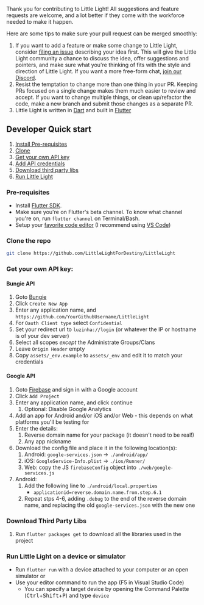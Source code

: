 Thank you for contributing to Little Light! All suggestions and feature requests are welcome, and a lot better if they come with the workforce needed to make it happen.

Here are some tips to make sure your pull request can be merged smoothly:

1. If you want to add a feature or make some change to Little Light, consider [filing an issue](https://github.com/DestinyItemManager/DIM/issues/new) describing your idea first. This will give the Little Light community a chance to discuss the idea, offer suggestions and pointers, and make sure what you're thinking of fits with the style and direction of Little Light. If you want a more free-form chat, [join our Discord](https://discord.gg/dTKhBD).
2. Resist the temptation to change more than one thing in your PR. Keeping PRs focused on a single change makes them much easier to review and accept. If you want to change multiple things, or clean up/refactor the code, make a new branch and submit those changes as a separate PR.
3. Little Light is written in [Dart](https://www.dartlang.org/) and built in [Flutter](https://www.flutter.io)

## Developer Quick start
<!-- no toc  -->
1. [Install Pre-requisites](#pre-requisites)
2. [Clone](#clone-the-repo)
3. [Get your own API key](#get-your-own-api-key)
4. [Add API credentials](#add-api-credentials)
5. [Download third party libs](#download-third-party-libs)
6. [Run Little Light](#run-little-light-on-a-device-or-simulator)


### Pre-requisites
* Install [Flutter SDK](https://flutter.dev/docs/get-started/install).
* Make sure you're on Flutter's beta channel. To know what channel you're on, run ```flutter channel``` on Terminal/Bash.
* Setup your [favorite code editor](https://flutter.dev/docs/get-started/editor) (I recommend using [VS Code](https://code.visualstudio.com/))

### Clone the repo
```bash
git clone https://github.com/LittleLightForDestiny/LittleLight
```

### Get your own API key:

#### Bungie API
1. Goto [Bungie](https://www.bungie.net/en/Application)
2. Click `Create New App`
3. Enter any application name, and `https://github.com/YourGithubUsername/LittleLight`
4. For `Oauth Client type` select `Confidential`
5. Set your redirect url to `luzinha://login` (or whatever the IP or hostname is of your dev server)
6. Select all scopes _except_ the Administrate Groups/Clans
7. Leave `Origin Header` empty
8. Copy `assets/_env.example` to `assets/_env` and edit it to match your credentials

#### Google API
1. Goto [Firebase](https://console.firebase.google.com/u/0/) and sign in with a Google account
2. Click `Add Project`
3. Enter any application name, and click continue
   1. Optional: Disable Google Analytics
4. Add an app for Android and/or iOS and/or Web - this depends on what platforms you'll be testing for
5. Enter the details:
   1. Reverse domain name for your package (it doesn't need to be real!)
   2. Any app nickname
6. Download the config file and place it in the following location(s):
   1. Android: `google-services.json` → `./android/app/`
   2. iOS: `GoogleService-Info.plist` → `./ios/Runner/`
   3. Web: copy the JS `firebaseConfig` object into `./web/google-services.js`
7. Android:
   1. Add the following line to `./android/local.properties`
      - `applicationid=reverse.domain.name.from.step.6.1`
   2. Repeat stps 4-6, adding `.debug` to the end of the reverse domain name, and replacing the old `google-services.json` with the new one

### Download Third Party Libs
1. Run `flutter packages get` to download all the libraries used in the project

### Run Little Light on a device or simulator
* Run `flutter run` with a device attached to your computer or an open simulator
or
* Use your editor command to run the app (F5 in Visual Studio Code)
  * You can specify a target device by opening the Command Palette (<kbd>Ctrl</kbd>+<kbd>Shift</kbd>+<kbd>P</kbd>) and type `device`
